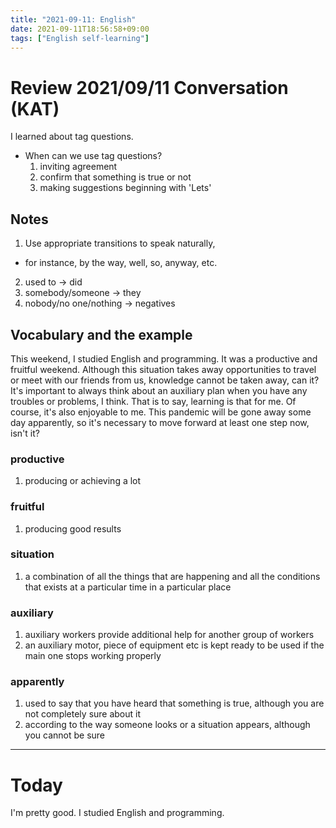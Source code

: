 ```yaml
---
title: "2021-09-11: English"
date: 2021-09-11T18:56:58+09:00
tags: ["English self-learning"]
---
```

# Review 2021/09/11 Conversation (KAT)
I learned about tag questions.

* When can we use tag questions?
  1. inviting agreement
  2. confirm that something is true or not
  3. making suggestions beginning with 'Lets'

## Notes
1. Use appropriate transitions to speak naturally,
  - for instance, by the way, well, so, anyway, etc.
2. used to -> did
3. somebody/someone -> they
4. nobody/no one/nothing -> negatives

## Vocabulary and the example
This weekend, I studied English and programming.
It was a productive and fruitful weekend.
Although this situation takes away opportunities to travel or meet with our friends from us, knowledge cannot be taken away, can it?
It's important to always think about an auxiliary plan when you have any troubles or problems, I think.
That is to say, learning is that for me.
Of course, it's also enjoyable to me.
This pandemic will be gone away some day apparently,
so it's necessary to move forward at least one step now, isn't it?

### productive
1. producing or achieving a lot

### fruitful
1. producing good results

### situation
1. a combination of all the things that are happening and all the conditions that exists at a particular time in a particular place

### auxiliary
1. auxiliary workers provide additional help for another group of workers
2. an auxiliary motor, piece of equipment etc is kept ready to be used if the main one stops working properly

### apparently
1. used to say that you have heard that something is true, although you are not completely sure about it
2. according to the  way someone looks or a situation appears, although you cannot be sure


---

# Today

I'm pretty good.
I studied English and programming.
